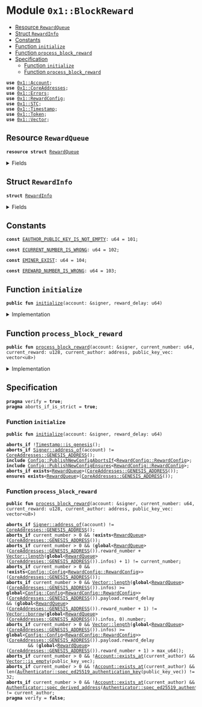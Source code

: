 
<a name="0x1_BlockReward"></a>

# Module `0x1::BlockReward`



-  [Resource `RewardQueue`](#0x1_BlockReward_RewardQueue)
-  [Struct `RewardInfo`](#0x1_BlockReward_RewardInfo)
-  [Constants](#@Constants_0)
-  [Function `initialize`](#0x1_BlockReward_initialize)
-  [Function `process_block_reward`](#0x1_BlockReward_process_block_reward)
-  [Specification](#@Specification_1)
    -  [Function `initialize`](#@Specification_1_initialize)
    -  [Function `process_block_reward`](#@Specification_1_process_block_reward)


<pre><code><b>use</b> <a href="Account.md#0x1_Account">0x1::Account</a>;
<b>use</b> <a href="CoreAddresses.md#0x1_CoreAddresses">0x1::CoreAddresses</a>;
<b>use</b> <a href="Errors.md#0x1_Errors">0x1::Errors</a>;
<b>use</b> <a href="RewardConfig.md#0x1_RewardConfig">0x1::RewardConfig</a>;
<b>use</b> <a href="STC.md#0x1_STC">0x1::STC</a>;
<b>use</b> <a href="Timestamp.md#0x1_Timestamp">0x1::Timestamp</a>;
<b>use</b> <a href="Token.md#0x1_Token">0x1::Token</a>;
<b>use</b> <a href="Vector.md#0x1_Vector">0x1::Vector</a>;
</code></pre>



<a name="0x1_BlockReward_RewardQueue"></a>

## Resource `RewardQueue`



<pre><code><b>resource</b> <b>struct</b> <a href="BlockReward.md#0x1_BlockReward_RewardQueue">RewardQueue</a>
</code></pre>



<details>
<summary>Fields</summary>


<dl>
<dt>
<code>reward_number: u64</code>
</dt>
<dd>

</dd>
<dt>
<code>infos: vector&lt;<a href="BlockReward.md#0x1_BlockReward_RewardInfo">BlockReward::RewardInfo</a>&gt;</code>
</dt>
<dd>

</dd>
</dl>


</details>

<a name="0x1_BlockReward_RewardInfo"></a>

## Struct `RewardInfo`



<pre><code><b>struct</b> <a href="BlockReward.md#0x1_BlockReward_RewardInfo">RewardInfo</a>
</code></pre>



<details>
<summary>Fields</summary>


<dl>
<dt>
<code>number: u64</code>
</dt>
<dd>

</dd>
<dt>
<code>reward: u128</code>
</dt>
<dd>

</dd>
<dt>
<code>miner: address</code>
</dt>
<dd>

</dd>
</dl>


</details>

<a name="@Constants_0"></a>

## Constants


<a name="0x1_BlockReward_EAUTHOR_PUBLIC_KEY_IS_NOT_EMPTY"></a>



<pre><code><b>const</b> <a href="BlockReward.md#0x1_BlockReward_EAUTHOR_PUBLIC_KEY_IS_NOT_EMPTY">EAUTHOR_PUBLIC_KEY_IS_NOT_EMPTY</a>: u64 = 101;
</code></pre>



<a name="0x1_BlockReward_ECURRENT_NUMBER_IS_WRONG"></a>



<pre><code><b>const</b> <a href="BlockReward.md#0x1_BlockReward_ECURRENT_NUMBER_IS_WRONG">ECURRENT_NUMBER_IS_WRONG</a>: u64 = 102;
</code></pre>



<a name="0x1_BlockReward_EMINER_EXIST"></a>



<pre><code><b>const</b> <a href="BlockReward.md#0x1_BlockReward_EMINER_EXIST">EMINER_EXIST</a>: u64 = 104;
</code></pre>



<a name="0x1_BlockReward_EREWARD_NUMBER_IS_WRONG"></a>



<pre><code><b>const</b> <a href="BlockReward.md#0x1_BlockReward_EREWARD_NUMBER_IS_WRONG">EREWARD_NUMBER_IS_WRONG</a>: u64 = 103;
</code></pre>



<a name="0x1_BlockReward_initialize"></a>

## Function `initialize`



<pre><code><b>public</b> <b>fun</b> <a href="BlockReward.md#0x1_BlockReward_initialize">initialize</a>(account: &signer, reward_delay: u64)
</code></pre>



<details>
<summary>Implementation</summary>


<pre><code><b>public</b> <b>fun</b> <a href="BlockReward.md#0x1_BlockReward_initialize">initialize</a>(account: &signer, reward_delay: u64) {
    <a href="Timestamp.md#0x1_Timestamp_assert_genesis">Timestamp::assert_genesis</a>();
    <a href="CoreAddresses.md#0x1_CoreAddresses_assert_genesis_address">CoreAddresses::assert_genesis_address</a>(account);

    <a href="RewardConfig.md#0x1_RewardConfig_initialize">RewardConfig::initialize</a>(account, reward_delay);
    move_to&lt;<a href="BlockReward.md#0x1_BlockReward_RewardQueue">RewardQueue</a>&gt;(account, <a href="BlockReward.md#0x1_BlockReward_RewardQueue">RewardQueue</a> {
        reward_number: 0,
        infos: <a href="Vector.md#0x1_Vector_empty">Vector::empty</a>(),
    });
}
</code></pre>



</details>

<a name="0x1_BlockReward_process_block_reward"></a>

## Function `process_block_reward`



<pre><code><b>public</b> <b>fun</b> <a href="BlockReward.md#0x1_BlockReward_process_block_reward">process_block_reward</a>(account: &signer, current_number: u64, current_reward: u128, current_author: address, public_key_vec: vector&lt;u8&gt;)
</code></pre>



<details>
<summary>Implementation</summary>


<pre><code><b>public</b> <b>fun</b> <a href="BlockReward.md#0x1_BlockReward_process_block_reward">process_block_reward</a>(account: &signer, current_number: u64, current_reward: u128,
                                current_author: address, public_key_vec: vector&lt;u8&gt;) <b>acquires</b> <a href="BlockReward.md#0x1_BlockReward_RewardQueue">RewardQueue</a> {
    <a href="CoreAddresses.md#0x1_CoreAddresses_assert_genesis_address">CoreAddresses::assert_genesis_address</a>(account);

    <b>if</b> (current_number &gt; 0) {
        <b>let</b> rewards = borrow_global_mut&lt;<a href="BlockReward.md#0x1_BlockReward_RewardQueue">RewardQueue</a>&gt;(<a href="CoreAddresses.md#0x1_CoreAddresses_GENESIS_ADDRESS">CoreAddresses::GENESIS_ADDRESS</a>());
        <b>let</b> len = <a href="Vector.md#0x1_Vector_length">Vector::length</a>(&rewards.infos);
        <b>assert</b>((current_number == (rewards.reward_number + len + 1)), <a href="Errors.md#0x1_Errors_invalid_argument">Errors::invalid_argument</a>(<a href="BlockReward.md#0x1_BlockReward_ECURRENT_NUMBER_IS_WRONG">ECURRENT_NUMBER_IS_WRONG</a>));

        <b>let</b> reward_delay = <a href="RewardConfig.md#0x1_RewardConfig_reward_delay">RewardConfig::reward_delay</a>();
        <b>if</b> (len &gt;= reward_delay) {//pay and remove
            <b>let</b> i = len;
            <b>while</b> (i &gt; 0 && i &gt;= reward_delay) {
                <b>let</b> reward_number = rewards.reward_number + 1;
                <b>let</b> first_info = *<a href="Vector.md#0x1_Vector_borrow">Vector::borrow</a>(&rewards.infos, 0);
                <b>assert</b>((reward_number == first_info.number), <a href="Errors.md#0x1_Errors_invalid_argument">Errors::invalid_argument</a>(<a href="BlockReward.md#0x1_BlockReward_EREWARD_NUMBER_IS_WRONG">EREWARD_NUMBER_IS_WRONG</a>));

                rewards.reward_number = reward_number;
                <b>if</b> (first_info.reward &gt; 0) {
                    <b>assert</b>(<a href="Account.md#0x1_Account_exists_at">Account::exists_at</a>(first_info.miner), <a href="Errors.md#0x1_Errors_requires_address">Errors::requires_address</a>(<a href="BlockReward.md#0x1_BlockReward_EMINER_EXIST">EMINER_EXIST</a>));
                    <b>let</b> reward = <a href="Token.md#0x1_Token_mint">Token::mint</a>&lt;<a href="STC.md#0x1_STC">STC</a>&gt;(account, first_info.reward);
                    <a href="Account.md#0x1_Account_deposit">Account::deposit</a>&lt;<a href="STC.md#0x1_STC">STC</a>&gt;(first_info.miner, reward);
                };
                <a href="Vector.md#0x1_Vector_remove">Vector::remove</a>(&<b>mut</b> rewards.infos, 0);
                i = i - 1;
            }
        };

        <b>if</b> (!<a href="Account.md#0x1_Account_exists_at">Account::exists_at</a>(current_author)) {
            //create account from <b>public</b> key
            <b>assert</b>(!<a href="Vector.md#0x1_Vector_is_empty">Vector::is_empty</a>(&public_key_vec), <a href="Errors.md#0x1_Errors_invalid_argument">Errors::invalid_argument</a>(<a href="BlockReward.md#0x1_BlockReward_EAUTHOR_PUBLIC_KEY_IS_NOT_EMPTY">EAUTHOR_PUBLIC_KEY_IS_NOT_EMPTY</a>));
            <a href="Account.md#0x1_Account_create_account">Account::create_account</a>&lt;<a href="STC.md#0x1_STC">STC</a>&gt;(current_author, public_key_vec);
        };
        <b>let</b> current_info = <a href="BlockReward.md#0x1_BlockReward_RewardInfo">RewardInfo</a> {
            number: current_number,
            reward: current_reward,
            miner: current_author,
        };
        <a href="Vector.md#0x1_Vector_push_back">Vector::push_back</a>(&<b>mut</b> rewards.infos, current_info);
    };
}
</code></pre>



</details>

<a name="@Specification_1"></a>

## Specification



<pre><code><b>pragma</b> verify = <b>true</b>;
<b>pragma</b> aborts_if_is_strict = <b>true</b>;
</code></pre>



<a name="@Specification_1_initialize"></a>

### Function `initialize`


<pre><code><b>public</b> <b>fun</b> <a href="BlockReward.md#0x1_BlockReward_initialize">initialize</a>(account: &signer, reward_delay: u64)
</code></pre>




<pre><code><b>aborts_if</b> !<a href="Timestamp.md#0x1_Timestamp_is_genesis">Timestamp::is_genesis</a>();
<b>aborts_if</b> <a href="Signer.md#0x1_Signer_address_of">Signer::address_of</a>(account) != <a href="CoreAddresses.md#0x1_CoreAddresses_GENESIS_ADDRESS">CoreAddresses::GENESIS_ADDRESS</a>();
<b>include</b> <a href="Config.md#0x1_Config_PublishNewConfigAbortsIf">Config::PublishNewConfigAbortsIf</a>&lt;<a href="RewardConfig.md#0x1_RewardConfig_RewardConfig">RewardConfig::RewardConfig</a>&gt;;
<b>include</b> <a href="Config.md#0x1_Config_PublishNewConfigEnsures">Config::PublishNewConfigEnsures</a>&lt;<a href="RewardConfig.md#0x1_RewardConfig_RewardConfig">RewardConfig::RewardConfig</a>&gt;;
<b>aborts_if</b> <b>exists</b>&lt;<a href="BlockReward.md#0x1_BlockReward_RewardQueue">RewardQueue</a>&gt;(<a href="CoreAddresses.md#0x1_CoreAddresses_GENESIS_ADDRESS">CoreAddresses::GENESIS_ADDRESS</a>());
<b>ensures</b> <b>exists</b>&lt;<a href="BlockReward.md#0x1_BlockReward_RewardQueue">RewardQueue</a>&gt;(<a href="CoreAddresses.md#0x1_CoreAddresses_GENESIS_ADDRESS">CoreAddresses::GENESIS_ADDRESS</a>());
</code></pre>



<a name="@Specification_1_process_block_reward"></a>

### Function `process_block_reward`


<pre><code><b>public</b> <b>fun</b> <a href="BlockReward.md#0x1_BlockReward_process_block_reward">process_block_reward</a>(account: &signer, current_number: u64, current_reward: u128, current_author: address, public_key_vec: vector&lt;u8&gt;)
</code></pre>




<pre><code><b>aborts_if</b> <a href="Signer.md#0x1_Signer_address_of">Signer::address_of</a>(account) != <a href="CoreAddresses.md#0x1_CoreAddresses_GENESIS_ADDRESS">CoreAddresses::GENESIS_ADDRESS</a>();
<b>aborts_if</b> current_number &gt; 0 && !<b>exists</b>&lt;<a href="BlockReward.md#0x1_BlockReward_RewardQueue">RewardQueue</a>&gt;(<a href="CoreAddresses.md#0x1_CoreAddresses_GENESIS_ADDRESS">CoreAddresses::GENESIS_ADDRESS</a>());
<b>aborts_if</b> current_number &gt; 0 && (<b>global</b>&lt;<a href="BlockReward.md#0x1_BlockReward_RewardQueue">RewardQueue</a>&gt;(<a href="CoreAddresses.md#0x1_CoreAddresses_GENESIS_ADDRESS">CoreAddresses::GENESIS_ADDRESS</a>()).reward_number + <a href="Vector.md#0x1_Vector_length">Vector::length</a>(<b>global</b>&lt;<a href="BlockReward.md#0x1_BlockReward_RewardQueue">RewardQueue</a>&gt;(<a href="CoreAddresses.md#0x1_CoreAddresses_GENESIS_ADDRESS">CoreAddresses::GENESIS_ADDRESS</a>()).infos) + 1) != current_number;
<b>aborts_if</b> current_number &gt; 0 && !<b>exists</b>&lt;<a href="Config.md#0x1_Config_Config">Config::Config</a>&lt;<a href="RewardConfig.md#0x1_RewardConfig_RewardConfig">RewardConfig::RewardConfig</a>&gt;&gt;(<a href="CoreAddresses.md#0x1_CoreAddresses_GENESIS_ADDRESS">CoreAddresses::GENESIS_ADDRESS</a>());
<b>aborts_if</b> current_number &gt; 0 && <a href="Vector.md#0x1_Vector_length">Vector::length</a>(<b>global</b>&lt;<a href="BlockReward.md#0x1_BlockReward_RewardQueue">RewardQueue</a>&gt;(<a href="CoreAddresses.md#0x1_CoreAddresses_GENESIS_ADDRESS">CoreAddresses::GENESIS_ADDRESS</a>()).infos) &gt;= <b>global</b>&lt;<a href="Config.md#0x1_Config_Config">Config::Config</a>&lt;<a href="RewardConfig.md#0x1_RewardConfig_RewardConfig">RewardConfig::RewardConfig</a>&gt;&gt;(<a href="CoreAddresses.md#0x1_CoreAddresses_GENESIS_ADDRESS">CoreAddresses::GENESIS_ADDRESS</a>()).payload.reward_delay
&& (<b>global</b>&lt;<a href="BlockReward.md#0x1_BlockReward_RewardQueue">RewardQueue</a>&gt;(<a href="CoreAddresses.md#0x1_CoreAddresses_GENESIS_ADDRESS">CoreAddresses::GENESIS_ADDRESS</a>()).reward_number + 1) != <a href="Vector.md#0x1_Vector_borrow">Vector::borrow</a>(<b>global</b>&lt;<a href="BlockReward.md#0x1_BlockReward_RewardQueue">RewardQueue</a>&gt;(<a href="CoreAddresses.md#0x1_CoreAddresses_GENESIS_ADDRESS">CoreAddresses::GENESIS_ADDRESS</a>()).infos, 0).number;
<b>aborts_if</b> current_number &gt; 0 && <a href="Vector.md#0x1_Vector_length">Vector::length</a>(<b>global</b>&lt;<a href="BlockReward.md#0x1_BlockReward_RewardQueue">RewardQueue</a>&gt;(<a href="CoreAddresses.md#0x1_CoreAddresses_GENESIS_ADDRESS">CoreAddresses::GENESIS_ADDRESS</a>()).infos) &gt;= <b>global</b>&lt;<a href="Config.md#0x1_Config_Config">Config::Config</a>&lt;<a href="RewardConfig.md#0x1_RewardConfig_RewardConfig">RewardConfig::RewardConfig</a>&gt;&gt;(<a href="CoreAddresses.md#0x1_CoreAddresses_GENESIS_ADDRESS">CoreAddresses::GENESIS_ADDRESS</a>()).payload.reward_delay
        && (<b>global</b>&lt;<a href="BlockReward.md#0x1_BlockReward_RewardQueue">RewardQueue</a>&gt;(<a href="CoreAddresses.md#0x1_CoreAddresses_GENESIS_ADDRESS">CoreAddresses::GENESIS_ADDRESS</a>()).reward_number + 1) &gt; max_u64();
<b>aborts_if</b> current_number &gt; 0 && !<a href="Account.md#0x1_Account_exists_at">Account::exists_at</a>(current_author) && <a href="Vector.md#0x1_Vector_is_empty">Vector::is_empty</a>(public_key_vec);
<b>aborts_if</b> current_number &gt; 0 && !<a href="Account.md#0x1_Account_exists_at">Account::exists_at</a>(current_author) && len(<a href="Authenticator.md#0x1_Authenticator_spec_ed25519_authentication_key">Authenticator::spec_ed25519_authentication_key</a>(public_key_vec)) != 32;
<b>aborts_if</b> current_number &gt; 0 && !<a href="Account.md#0x1_Account_exists_at">Account::exists_at</a>(current_author) && <a href="Authenticator.md#0x1_Authenticator_spec_derived_address">Authenticator::spec_derived_address</a>(<a href="Authenticator.md#0x1_Authenticator_spec_ed25519_authentication_key">Authenticator::spec_ed25519_authentication_key</a>(public_key_vec)) != current_author;
<b>pragma</b> verify = <b>false</b>;
</code></pre>
